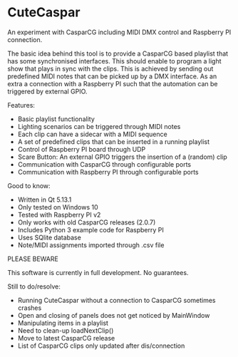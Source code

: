 # CuteCaspar
An experiment with CasparCG including MIDI DMX control and Raspberry PI connection.

The basic idea behind this tool is to provide a CasparCG based playlist that has some synchronised interfaces. This should enable to program a light show that plays in sync with the clips. This is achieved by sending out predefined MIDI notes that can be picked up by a DMX interface. As an extra a connection with a Raspberry PI such that the automation can be triggered by external GPIO.

Features:
* Basic playlist functionality
* Lighting scenarios can be triggered through MIDI notes
* Each clip can have a sidecar with a MIDI sequence
* A set of predefined clips that can be inserted in a running playlist
* Control of Raspberry PI board through UDP
* Scare Button: An external GPIO triggers the insertion of a (random) clip
* Communication with CasparCG through configurable ports
* Communication with Raspberry PI through configurable ports

Good to know:
* Written in Qt 5.13.1
* Only tested on Windows 10
* Tested with Raspberry PI v2
* Only works with old CasparCG releases (2.0.7)
* Includes Python 3 example code for Raspberry PI
* Uses SQlite database
* Note/MIDI assignments imported through .csv file

PLEASE BEWARE

This software is currently in full development. No guarantees.

Still to do/resolve:
* Running CuteCaspar without a connection to CasparCG sometimes crashes
* Open and closing of panels does not get noticed by MainWindow
* Manipulating items in a playlist
* Need to clean-up loadNextClip()
* Move to latest CasparCG release
* List of CasparCG clips only updated after dis/connection
